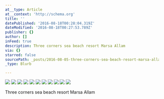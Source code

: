 ```yaml
---
at__type: Article
at__context: 'http://schema.org'
title: ''
datePublished: '2016-08-18T00:28:04.319Z'
dateModified: '2016-08-18T00:27:53.789Z'
publisher: {}
author: []
inFeed: true
description: Three corners sea beach resort Marsa Allam
via: {}
starred: false
sourcePath: _posts/2016-08-05-three-corners-sea-beach-resort-marsa-allam.md
_type: Blurb

---
```

![](https://the-grid-user-content.s3-us-west-2.amazonaws.com/d8d778db-29eb-461a-8743-6824f9049d22.jpg)
![](https://the-grid-user-content.s3-us-west-2.amazonaws.com/04030196-c9f0-4905-8ecd-faf1279bd229.jpg)
![](https://the-grid-user-content.s3-us-west-2.amazonaws.com/ae18a0f7-ff1a-472c-8ee8-aef5d734dbe9.jpg)
![](https://the-grid-user-content.s3-us-west-2.amazonaws.com/a5307848-7d34-48dc-8b1b-8b1298a44846.jpg)
![](https://the-grid-user-content.s3-us-west-2.amazonaws.com/4d76cf54-b715-4328-a822-077b5442a1cc.jpg)
![](https://the-grid-user-content.s3-us-west-2.amazonaws.com/58c316a7-6946-4c9e-8dd9-3736505a1e78.jpg)
![](https://the-grid-user-content.s3-us-west-2.amazonaws.com/b14a95f7-6bf7-4cb0-8d85-96b94213341c.jpg)
![](https://the-grid-user-content.s3-us-west-2.amazonaws.com/f2f6c7f8-ef50-4f09-a42e-8d30f9e1e5ed.jpg)
![](https://the-grid-user-content.s3-us-west-2.amazonaws.com/a6af1cdc-6c98-402d-a1f0-ff6959e07a3f.jpg)
![](https://the-grid-user-content.s3-us-west-2.amazonaws.com/f2a1783a-b714-40c3-8489-014a0847bece.jpg)
![](https://the-grid-user-content.s3-us-west-2.amazonaws.com/7d087cf6-ff1c-4d83-a966-089e92ac4bd9.jpg)

Three corners sea beach resort Marsa Allam